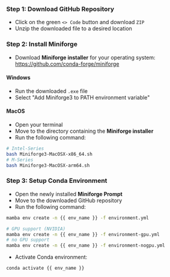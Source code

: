 ### Step 1: Download GitHub Repository 
- Click on the green `<> Code` button and download `ZIP` 
- Unzip the downloaded file to a desired location

### Step 2: Install Miniforge
- Download **Miniforge installer** for your operating system:  
https://github.com/conda-forge/miniforge  

#### Windows
- Run the downloaded `.exe` file 
- Select "Add Miniforge3 to PATH environment variable" 

#### MacOS
- Open your terminal
- Move to the directory containing the **Miniforge installer**
- Run the following command:  

```bash
# Intel-Series
bash Miniforge3-MacOSX-x86_64.sh
# M-Series
bash Miniforge3-MacOSX-arm64.sh
```  

### Step 3: Setup Conda Environment
- Open the newly installed **Miniforge Prompt**
- Move to the downloaded GitHub repository
- Run the following command: 

```bash
mamba env create -n {{ env_name }} -f environment.yml
```  

```bash
# GPU support (NVIDIA)
mamba env create -n {{ env_name }} -f environment-gpu.yml
# no GPU support 
mamba env create -n {{ env_name }} -f environment-nogpu.yml
```  

- Activate Conda environment:  
```bash
conda activate {{ env_name }}
```
